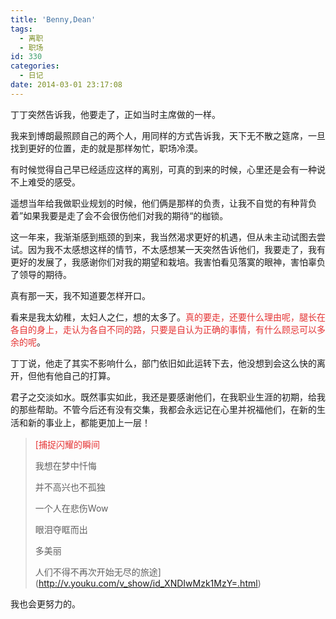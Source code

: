 ```yaml
---
title: 'Benny,Dean'
tags:
  - 离职
  - 职场
id: 330
categories:
  - 日记
date: 2014-03-01 23:17:08
---
```


丁丁突然告诉我，他要走了，正如当时主席做的一样。

我来到博朗最照顾自己的两个人，用同样的方式告诉我，天下无不散之筵席，一旦找到更好的位置，走的就是那样匆忙，职场冷漠。

有时候觉得自己早已经适应这样的离别，可真的到来的时候，心里还是会有一种说不上难受的感受。


遥想当年给我做职业规划的时候，他们俩是那样的负责，让我不自觉的有种背负着”如果我要是走了会不会很伤他们对我的期待“的枷锁。

这一年来，我渐渐感到瓶颈的到来，我当然渴求更好的机遇，但从未主动试图去尝试。因为我<span>不太感想这样的情节，不太感想某一天突然告诉他们，我要走了，我有更好的发展了，我感谢你们对我的期望和栽培。我害怕看见落寞的眼神，害怕辜负了领导的期待。</span> 

<span>真有那一天，我不知道要怎样开口。</span> 

<span>

</span> 

<span>看来是我太幼稚，太妇人之仁，想的太多了。<span style="color:#E53333;">真的要走，还要什么理由呢，腿长在各自的身上，走认为各自不同的路，只要是自认为正确的事情，有什么顾忌可以多余的呢</span>。</span> 

丁丁说，他走了其实不影响什么，部门依旧如此运转下去，他没想到会这么快的离开，但他有他自己的打算。

君子之交淡如水。<span>既然事实如此，我还是要</span>感谢他们，在我职业生涯的初期，给我的那些帮助。不管今后还有没有交集，我都会永远记在心里并祝福<span style="line-height:1.5;">他们，在新的生活和新的事业上，都能更加上一层！</span> 

> <span style="color:#E53333;">[<span style="color:#E53333;">捕捉闪耀的瞬间
> 
> 我想在梦中忏悔
> 
> 并不高兴也不孤独
> 
> 一个人在悲伤Wow
> 
> 眼泪夺眶而出
> 
> 多美丽
> 
> 人们不得不再次开始无尽的旅途</span>](http://v.youku.com/v_show/id_XNDIwMzk1MzY=.html)</span>

<span style="line-height:1.5;">我也会更努力的。</span>